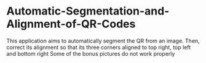 # Automatic-Segmentation-and-Alignment-of-QR-Codes
This application aims to automatically segment the QR from an image. Then, correct its alignment so that its three corners aligned to top right, top left and bottom right
Some of the bonus pictures do not work properly
